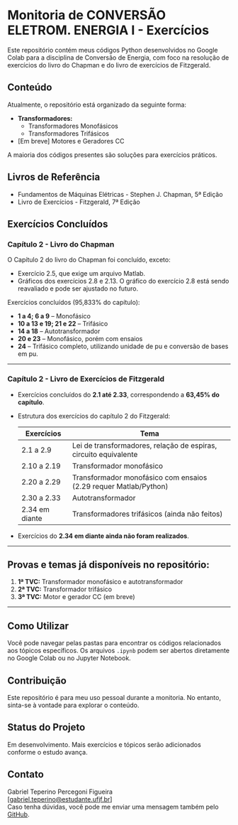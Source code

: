 # Monitoria de CONVERSÃO ELETROM. ENERGIA I - Exercícios

Este repositório contém meus códigos Python desenvolvidos no Google Colab para a disciplina de Conversão de Energia, com foco na resolução de exercícios do livro do Chapman e do livro de exercícios de Fitzgerald.

## Conteúdo

Atualmente, o repositório está organizado da seguinte forma:

* **Transformadores:**
    * Transformadores Monofásicos
    * Transformadores Trifásicos  
* [Em breve] Motores e Geradores CC

A maioria dos códigos presentes são soluções para exercícios práticos.

## Livros de Referência

* Fundamentos de Máquinas Elétricas - Stephen J. Chapman, 5ª Edição  
* Livro de Exercícios - Fitzgerald, 7ª Edição

## Exercícios Concluídos

### Capítulo 2 - Livro do Chapman

O Capítulo 2 do livro do Chapman foi concluído, exceto:

- Exercício 2.5, que exige um arquivo Matlab.
- Gráficos dos exercícios 2.8 e 2.13. O gráfico do exercício 2.8 está sendo reavaliado e pode ser ajustado no futuro.

Exercícios concluídos (95,833% do capítulo):

- **1 a 4; 6 a 9** – Monofásico  
- **10 a 13 e 19; 21 e 22** – Trifásico  
- **14 a 18** – Autotransformador  
- **20 e 23** – Monofásico, porém com ensaios  
- **24** – Trifásico completo, utilizando unidade de pu e conversão de bases em pu.

---

### Capítulo 2 - Livro de Exercícios de Fitzgerald

- Exercícios concluídos do **2.1 até 2.33**, correspondendo a **63,45% do capítulo**.
- Estrutura dos exercícios do capítulo 2 do Fitzgerald:

  | Exercícios       | Tema                                      |
  |------------------|-------------------------------------------|
  | 2.1 a 2.9        | Lei de transformadores, relação de espiras, circuito equivalente |
  | 2.10 a 2.19      | Transformador monofásico                   |
  | 2.20 a 2.29      | Transformador monofásico com ensaios (2.29 requer Matlab/Python) |
  | 2.30 a 2.33      | Autotransformador                          |
  | 2.34 em diante   | Transformadores trifásicos (ainda não feitos) |

- Exercícios do **2.34 em diante ainda não foram realizados**.

---

## Provas e temas já disponíveis no repositório:

1. **1ª TVC:** Transformador monofásico e autotransformador  
2. **2ª TVC:** Transformador trifásico  
3. **3ª TVC:** Motor e gerador CC (em breve)

---

## Como Utilizar

Você pode navegar pelas pastas para encontrar os códigos relacionados aos tópicos específicos. Os arquivos `.ipynb` podem ser abertos diretamente no Google Colab ou no Jupyter Notebook.

## Contribuição

Este repositório é para meu uso pessoal durante a monitoria. No entanto, sinta-se à vontade para explorar o conteúdo.

## Status do Projeto

Em desenvolvimento. Mais exercícios e tópicos serão adicionados conforme o estudo avança.

## Contato

Gabriel Teperino Percegoni Figueira  
[gabriel.teperino@estudante.ufjf.br]  
Caso tenha dúvidas, você pode me enviar uma mensagem também pelo [GitHub](https://github.com/).


